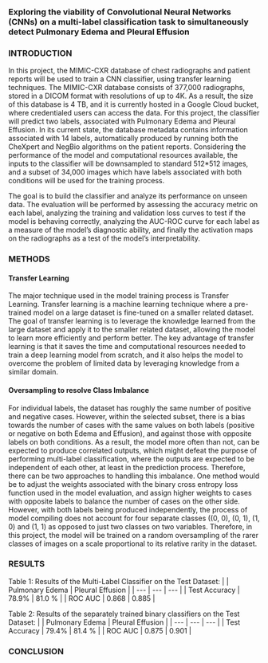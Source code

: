 ### Exploring the viability of Convolutional Neural Networks (CNNs) on a multi-label classification task to simultaneously detect Pulmonary Edema and Pleural Effusion

### INTRODUCTION

In this project, the MIMIC-CXR database of chest radiographs and patient reports will be used to train a CNN classifier, using transfer learning techniques. The MIMIC-CXR database consists of 377,000 radiographs, stored in a DICOM format with resolutions of up to 4K. As a result, the size of this database is 4 TB, and it is currently hosted in a Google Cloud bucket, where credentialed users can access the data. For this project, the classifier will predict two labels, associated with Pulmonary Edema and Pleural Effusion. In its current state, the database metadata contains information associated with 14 labels, automatically produced by running both the CheXpert and NegBio algorithms on the patient reports. Considering the performance of the model and computational resources available, the inputs to the classifier will be downsampled to standard 512*512 images, and a subset of 34,000 images which have labels associated with both conditions will be used for the training process. 

The goal is to build the classifier and analyze its performance on unseen data. The evaluation will be performed by assessing the accuracy metric on each label, analyzing the training and validation loss curves to test if the model is behaving correctly, analyzing the AUC-ROC curve for each label as a measure of the model’s diagnostic ability, and finally the activation maps on the radiographs as a test of the model’s interpretability.

### METHODS

#### Transfer Learning
The major technique used in the model training process is Transfer Learning. Transfer learning is a machine learning technique where a pre-trained model on a large dataset is fine-tuned on a smaller related dataset. The goal of transfer learning is to leverage the knowledge learned from the large dataset and apply it to the smaller related dataset, allowing the model to learn more efficiently and perform better. The key advantage of transfer learning is that it saves the time and computational resources needed to train a deep learning model from scratch, and it also helps the model to overcome the problem of limited data by leveraging knowledge from a similar domain.

#### Oversampling to resolve Class Imbalance
For individual labels, the dataset has roughly the same number of positive and negative cases. However, within the selected subset, there is a bias towards the number of cases with the same values on both labels (positive or negative on both Edema and Effusion), and against those with opposite labels on both conditions. As a result, the model more often than not, can be expected to produce correlated outputs, which might defeat the purpose of performing multi-label classification, where the outputs are expected to be independent of each other, at least in the prediction process. Therefore, there can be two approaches to handling this imbalance. One method would be to adjust the weights associated with the binary cross entropy loss function used in the model evaluation, and assign higher weights to cases with opposite labels to balance the number of cases on the other side. However, with both labels being produced independently, the process of model compiling does not account for four separate classes ((0, 0), (0, 1), (1, 0) and (1, 1) as opposed to just two classes on two variables. Therefore, in this project, the model will be trained on a random oversampling of the rarer classes of images on a scale proportional to its relative rarity in the dataset.


### RESULTS

Table 1: Results of the Multi-Label Classifier on the Test Dataset:
| | Pulmonary Edema | Pleural Effusion |
| --- | --- | --- |
| Test Accuracy | 78.9% | 81.0 % |
| ROC AUC | 0.868 | 0.885 |

Table 2: Results of the separately trained binary classifiers on the Test Dataset:
| | Pulmonary Edema | Pleural Effusion |
| --- | --- | --- |
| Test Accuracy | 79.4% | 81.4 % |
| ROC AUC | 0.875 | 0.901 |

### CONCLUSION

